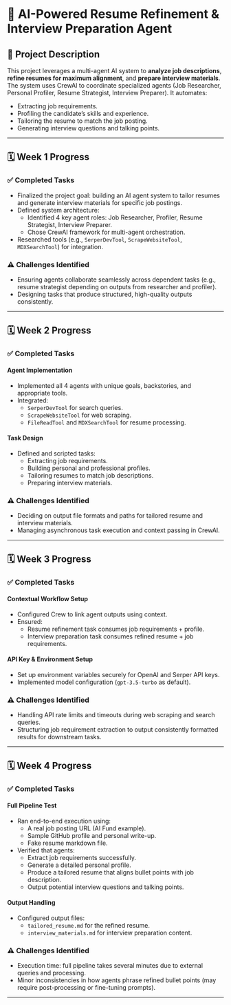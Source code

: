 # 📝 AI-Powered Resume Refinement & Interview Preparation Agent

## 📌 Project Description

This project leverages a multi-agent AI system to **analyze job descriptions**, **refine resumes for maximum alignment**, and **prepare interview materials**. The system uses CrewAI to coordinate specialized agents (Job Researcher, Personal Profiler, Resume Strategist, Interview Preparer). It automates:
- Extracting job requirements.
- Profiling the candidate’s skills and experience.
- Tailoring the resume to match the job posting.
- Generating interview questions and talking points.

---

## 🗓️ Week 1 Progress

### ✅ Completed Tasks
- Finalized the project goal: building an AI agent system to tailor resumes and generate interview materials for specific job postings.
- Defined system architecture:
  - Identified 4 key agent roles: Job Researcher, Profiler, Resume Strategist, Interview Preparer.
  - Chose CrewAI framework for multi-agent orchestration.
- Researched tools (e.g., `SerperDevTool`, `ScrapeWebsiteTool`, `MDXSearchTool`) for integration.

### ⚠️ Challenges Identified
- Ensuring agents collaborate seamlessly across dependent tasks (e.g., resume strategist depending on outputs from researcher and profiler).
- Designing tasks that produce structured, high-quality outputs consistently.

---

## 🗓️ Week 2 Progress

### ✅ Completed Tasks

#### Agent Implementation
- Implemented all 4 agents with unique goals, backstories, and appropriate tools.
- Integrated:
  - `SerperDevTool` for search queries.
  - `ScrapeWebsiteTool` for web scraping.
  - `FileReadTool` and `MDXSearchTool` for resume processing.

#### Task Design
- Defined and scripted tasks:
  - Extracting job requirements.
  - Building personal and professional profiles.
  - Tailoring resumes to match job descriptions.
  - Preparing interview materials.

### ⚠️ Challenges Identified
- Deciding on output file formats and paths for tailored resume and interview materials.
- Managing asynchronous task execution and context passing in CrewAI.

---

## 🗓️ Week 3 Progress

### ✅ Completed Tasks

#### Contextual Workflow Setup
- Configured Crew to link agent outputs using context.
- Ensured:
  - Resume refinement task consumes job requirements + profile.
  - Interview preparation task consumes refined resume + job requirements.

#### API Key & Environment Setup
- Set up environment variables securely for OpenAI and Serper API keys.
- Implemented model configuration (`gpt-3.5-turbo` as default).

### ⚠️ Challenges Identified
- Handling API rate limits and timeouts during web scraping and search queries.
- Structuring job requirement extraction to output consistently formatted results for downstream tasks.

---

## 🗓️ Week 4 Progress

### ✅ Completed Tasks

#### Full Pipeline Test
- Ran end-to-end execution using:
  - A real job posting URL (AI Fund example).
  - Sample GitHub profile and personal write-up.
  - Fake resume markdown file.
- Verified that agents:
  - Extract job requirements successfully.
  - Generate a detailed personal profile.
  - Produce a tailored resume that aligns bullet points with job description.
  - Output potential interview questions and talking points.

#### Output Handling
- Configured output files:
  - `tailored_resume.md` for the refined resume.
  - `interview_materials.md` for interview preparation content.

### ⚠️ Challenges Identified
- Execution time: full pipeline takes several minutes due to external queries and processing.
- Minor inconsistencies in how agents phrase refined bullet points (may require post-processing or fine-tuning prompts).

---
